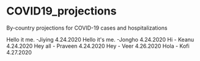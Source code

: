 # COVID19_projections
By-country projections for COVID-19 cases and hospitalizations

Hello it me. -Jiying 4.24.2020
Hello it's me. -Jongho 4.24.2020
Hi - Keanu 4.24.2020
Hey all - Praveen 4.24.2020
Hey - Veer 4.26.2020
Hola - Kofi 4.27.2020

